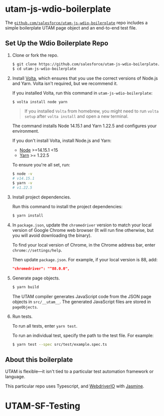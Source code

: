 # utam-js-wdio-boilerplate

The [`github.com/salesforce/utam-js-wdio-boilerplate`](https://github.com/salesforce/utam-js-wdio-boilerplate.git) repo includes a simple boilerplate UTAM page object and an end-to-end test file.

## Set Up the Wdio Boilerplate Repo

1. Clone or fork the repo.

    ```bash
    $ git clone https://github.com/salesforce/utam-js-wdio-boilerplate.git
    $ cd utam-js-wdio-boilerplate
    ```
1. Install [Volta](https://volta.sh/), which ensures that you use the correct versions of Node.js and Yarn. Volta isn't required, but we recommend it.

    If you installed Volta, run this command in `utam-js-wdio-boilerplate`:

    ```bash
    $ volta install node yarn
    ```

    > If you installed `Volta` from homebrew, you might need to run `volta setup` after `volta install` and open a new terminal.

    The command installs Node 14.15.1 and Yarn 1.22.5 and configures your environment.

    If you don't install Volta, install Node.js and Yarn:

    * [Node](https://nodejs.org/) >=14.15.1 <15
    * [Yarn](https://yarnpkg.com/) >= 1.22.5

    To ensure you're all set, run:

    ```bash
    $ node -v
    # v14.15.1
    $ yarn -v
    # v1.22.5
    ```

1. Install project dependencies.

    Run this command to install the project dependencies:

    ```bash
    $ yarn install
    ```

1. In `package.json`, update the `chromedriver` version to match your local version of Google Chrome web browser (It will run fine otherwise, but you will avoid downloading the binary).

    To find your local version of Chrome, in the Chrome address bar, enter `chrome://settings/help`.

    Then update `package.json`. For example, if your local version is 88, add:

    ```json
    "chromedriver": "^88.0.0",
    ```

1. Generate page objects.

    ```bash
    $ yarn build
    ```

    The UTAM compiler generates JavaScript code from the JSON page objects in `src/__utam__`. The generated JavaScript files are stored in `pageObjects`.

1. Run tests.

    To run all tests, enter `yarn test`.

    To run an individual test, specify the path to the test file. For example:

    ```bash
    $ yarn test --spec src/test/example.spec.ts
    ```

## About this boilerplate

UTAM is flexible&mdash;it isn't tied to a particular test automation framework or language.

This particular repo uses Typescript, and [WebdriverIO](https://webdriver.io/docs/gettingstarted.html) with [Jasmine](https://webdriver.io/docs/frameworks.html).

# UTAM-SF-Testing
